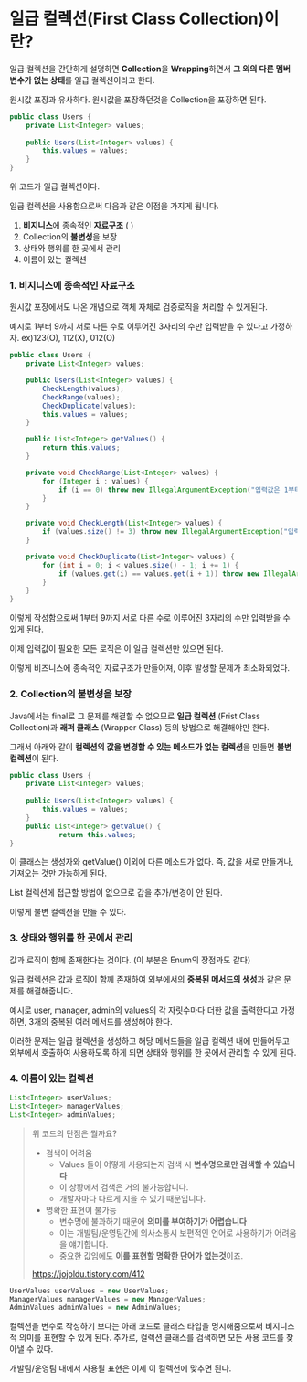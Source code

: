 # 일급 컬렉션(First Class Collection)이란?

일급 컬렉션을 간단하게 설명하면 **Collection**을 **Wrapping**하면서 **그 외의 다른 멤버 변수가 없는 상태**를 일급 컬렉션이라고 한다.

원시값 포장과 유사하다. 원시값을 포장하던것을 Collection을 포장하면 된다.

```java
public class Users {
    private List<Integer> values;
    
  	public Users(List<Integer> values) {
        this.values = values;
    }
}
```

위 코드가 일급 컬렉션이다.



일급 컬렉션을 사용함으로써 다음과 같은 이점을 가지게 됩니다.

1. **비지니스**에 종속적인 **자료구조** ( )
2. Collection의 **불변성**을 보장
3. 상태와 행위를 한 곳에서 관리
4. 이름이 있는 컬렉션



### 1. **비지니스**에 종속적인 **자료구조**

원시값 포장에서도 나온 개념으로 객체 자체로 검증로직을 처리할 수 있게된다.

예시로 1부터 9까지 서로 다른 수로 이루어진 3자리의 수만 입력받을 수 있다고 가정하자. ex)123(O), 112(X), 012(O)

```java
public class Users {
    private List<Integer> values;

    public Users(List<Integer> values) {
        CheckLength(values);
        CheckRange(values);
        CheckDuplicate(values);
        this.values = values;
    }

    public List<Integer> getValues() {
        return this.values;
    }

    private void CheckRange(List<Integer> values) {
        for (Integer i : values) {
            if (i == 0) throw new IllegalArgumentException("입력값은 1부터9까지 입력할 수 있습니다.");
        }
    }

    private void CheckLength(List<Integer> values) {
        if (values.size() != 3) throw new IllegalArgumentException("입력값은 3개 값만 입력할 수 있습니다.");
    }

    private void CheckDuplicate(List<Integer> values) {
        for (int i = 0; i < values.size() - 1; i += 1) {
            if (values.get(i) == values.get(i + 1)) throw new IllegalArgumentException("입력값은 중복될 수 없습니다.");
        }
    }
}
```

이렇게 작성함으로써 1부터 9까지 서로 다른 수로 이루어진 3자리의 수만 입력받을 수 있게 된다.

이제 입력값이 필요한 모든 로직은 이 일급 컬렉션만 있으면 된다.

이렇게 비즈니스에 종속적인 자료구조가 만들어져, 이후 발생할 문제가 최소화되었다.



### 2. Collection의 **불변성**을 보장

Java에서는 final로 그 문제를 해결할 수 없으므로 **일급 컬렉션** (Frist Class Collection)과 **래퍼 클래스** (Wrapper Class) 등의 방법으로 해결해야만 한다.

그래서 아래와 같이 **컬렉션의 값을 변경할 수 있는 메소드가 없는 컬렉션**을 만들면 **불변 컬렉션**이 된다.

```java
public class Users {
    private List<Integer> values;
    
  	public Users(List<Integer> values) {
        this.values = values;
    }
  	public List<Integer> getValue() {
    		return this.values;
}
```

이 클래스는 생성자와 getValue() 이외에 다른 메소드가 없다. 즉, 값을 새로 만들거나, 가져오는 것만 가능하게 된다.

List 컬렉션에 접근할 방법이 없으므로 갑을 추가/변경이 안 된다.

이렇게 불변 컬렉션을 만들 수 있다.



### 3. 상태와 행위를 한 곳에서 관리

값과 로직이 함께 존재한다는 것이다. (이 부분은 Enum의 장점과도 같다)

일급 컬렉션은 값과 로직이 함께 존재하여 외부에서의 **중복된 메서드의 생성**과 같은 문제를 해결해줍니다.

예시로 user, manager, admin의 values의 각 자릿수마다 더한 값을 출력한다고 가정하면, 3개의 중복된 여러 메서드를 생성해야 한다.

이러한 문제는 일급 컬렉션을 생성하고 해당 메서드들을 일급 컬렉션 내에 만들어두고 외부에서 호출하여 사용하도록 하게 되면 상태와 행위를 한 곳에서 관리할 수 있게 된다. 



### 4. 이름이 있는 컬렉션

```java
List<Integer> userValues;
List<Integer> managerValues;
List<Integer> adminValues;
```

>위 코드의 단점은 뭘까요?
>
>- 검색이 어려움
>	- Values 들이 어떻게 사용되는지 검색 시 **변수명으로만 검색할 수 있습니다**
>	- 이 상황에서 검색은 거의 불가능합니다.
>	- 개발자마다 다르게 지을 수 있기 때문입니다.
>- 명확한 표현이 불가능
>	- 변수명에 불과하기 때문에 **의미를 부여하기가 어렵습니다**
>	- 이는 개발팀/운영팀간에 의사소통시 보편적인 언어로 사용하기가 어려움을 얘기합니다.
>	- 중요한 값임에도 **이를 표현할 명확한 단어가 없는것**이죠.
>
>https://jojoldu.tistory.com/412

```java
UserValues userValues = new UserValues;
ManagerValues managerValues = new ManagerValues;
AdminValues adminValues = new AdminValues;
```

컬렉션을 변수로 작성하기 보다는 아래 코드로 클래스 타입을 명시해줌으로써 비지니스적 의미를 표현할 수 있게 된다. 추가로, 컬렉션 클래스를 검색하면 모든 사용 코드를 찾아낼 수 있다.

개발팀/운영팀 내에서 사용될 표현은 이제 이 컬렉션에 맞추면 된다.



